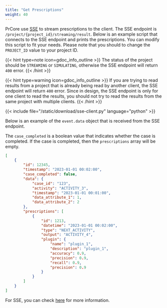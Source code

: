 ```yaml
---
title: "Get Prescriptions"
weight: 40
---
```


PrCore use [SSE](https://en.wikipedia.org/wiki/Server-sent_events) to stream prescriptions to the client. The SSE endpoint is `/project/{project_id}/streaming/result`. Below is an example script that connects to the SSE endpoint and prints the prescriptions. You can modify this script to fit your needs. Please note that you should to change the `PROJECT_ID` value to your project ID.

{{< hint type=note icon=gdoc_info_outline >}}
The status of the project should be `STREAMING` or `SIMULATING`, otherwise the SSE endpoint will return `400` error.
{{< /hint >}}

{{< hint type=warning icon=gdoc_info_outline >}}
If you are trying to read results from a project that is already being read by another client, the SSE endpoint will return `400` error. Since in design, the SSE endpoint is only for one client to read the results, you should not try to read the results from the same project with multiple clients.
{{< /hint >}}

{{< include file="/static/download/sse-client.py" language="python" >}}

Below is an example of the `event.data` object that is received from the SSE endpoint.

The `case_completed` is a boolean value that indicates whether the case is completed. If the case is completed, then the `prescriptions` array will be empty.

```json
[
    {
        "id": 12345,
        "timestamp": "2023-01-01 00:02:00",
        "case_completed": false,
        "data": {
            "case_id": "123",
            "activity": "ACTIVITY_3",
            "timestamp": "2023-01-01 00:01:00",
            "data_attribute_1": 1,
            "data_attribute_2": 2
        },
        "prescriptions": [
            {
                "id": 1213,
                "datetime": "2023-01-01 00:02:00",
                "type": "NEXT_ACTIVITY",
                "output": "ACTIVITY_4",
                "plugin": {
                    "name": "plugin_1",
                    "description": "plugin_1",
                    "accuracy": 0.9,
                    "precision": 0.9,
                    "recall": 0.9,
                    "precision": 0.9
                }
            }
        ]
    }
]
```

For SSE, you can check [here](https://developer.mozilla.org/en-US/docs/Web/API/Server-sent_events/Using_server-sent_events) for more information.